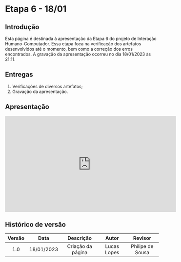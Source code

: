 # Etapa 6 - 18/01

## Introdução
Esta página é destinada à apresentação da Etapa 6 do projeto de Interação Humano-Computador. Essa etapa foca na verificação dos artefatos desenvolvidos até o momento, bem como a correção dos erros encontrados. A gravação da apresentação ocorreu no dia 18/01/2023 às 21:11.

## Entregas
<ol>
    <li>Verificações de diversos artefatos;</li>
    <li>Gravação da apresentação.</li>
</ol>

## Apresentação
<iframe width="560" height="315" src="https://www.youtube.com/embed/341N0gKzuAE?start=9" title="YouTube video player" frameborder="0" allow="accelerometer; autoplay; clipboard-write; encrypted-media; gyroscope; picture-in-picture; web-share" allowfullscreen></iframe>

## Histórico de versão
| Versão | Data | Descrição | Autor | Revisor |
| :----: | :--: | :-------: | :---: | :-----: |
| 1.0 | 18/01/2023 | Criação da página | Lucas Lopes | Philipe de Sousa |
